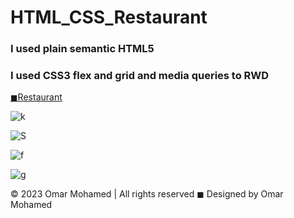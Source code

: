# HTML_CSS_Restaurant
### I used plain semantic HTML5
### I used CSS3 flex and grid and media queries to RWD

<a href="https://tourmaline-kataifi-07ae96.netlify.app/" target="_blank">&FilledSmallSquare;Restaurant</a>

![k](https://user-images.githubusercontent.com/89871900/232270298-ff52f110-c9b6-41d9-a8f4-9874283d581d.png)


![S](https://user-images.githubusercontent.com/89871900/232270240-4aaaa305-5b0a-431b-bba7-32c800eb0d40.png)


![f](https://user-images.githubusercontent.com/89871900/232270428-9780a031-5154-4675-b146-e450e4a802d4.png)


![g](https://user-images.githubusercontent.com/89871900/232270490-5cda0718-fd35-44dd-a786-ec80e54172bb.png)

<div class="copyright__wrapper">
      &copy; 2023 Omar Mohamed &#124; All rights reserved &FilledSmallSquare; Designed by Omar Mohamed
    </div>
